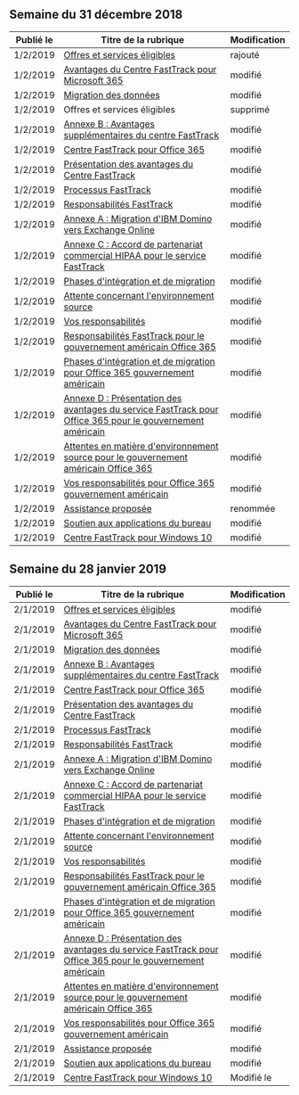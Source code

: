 <!-- This file is generated automatically each week. Changes made to this file will be overwritten.-->




## <a name="week-of-december-31-2018"></a>Semaine du 31 décembre 2018


| Publié le |Titre de la rubrique | Modification |
|------|------------|--------|
| 1/2/2019 | [Offres et services éligibles](/FastTrack/m365-eligible-services-and-plans) | rajouté |
| 1/2/2019 | [Avantages du Centre FastTrack pour Microsoft 365](/FastTrack/m365-fasttrack-benefit-overview) | modifié |
| 1/2/2019 | [Migration des données](/FastTrack/o365-data-migration) | modifié |
| 1/2/2019 | Offres et services éligibles | supprimé |
| 1/2/2019 | [Annexe B : Avantages supplémentaires du centre FastTrack](/FastTrack/o365-fasttrack-additional-benefits) | modifié |
| 1/2/2019 | [Centre FastTrack pour Office 365](/FastTrack/o365-fasttrack-benefit-for-office-365) | modifié |
| 1/2/2019 | [Présentation des avantages du Centre FastTrack](/FastTrack/o365-fasttrack-benefit-overview) | modifié |
| 1/2/2019 | [Processus FastTrack](/FastTrack/o365-fasttrack-process) | modifié |
| 1/2/2019 | [Responsabilités FastTrack](/FastTrack/o365-fasttrack-responsibilities) | modifié |
| 1/2/2019 | [Annexe A : Migration d'IBM Domino vers Exchange Online](/FastTrack/o365-from-ibm-domino-to-exchange-online) | modifié |
| 1/2/2019 | [Annexe C : Accord de partenariat commercial HIPAA pour le service FastTrack](/FastTrack/o365-hipaa-business-associate-agreement) | modifié |
| 1/2/2019 | [Phases d'intégration et de migration](/FastTrack/o365-onboarding-and-migration) | modifié |
| 1/2/2019 | [Attente concernant l'environnement source](/FastTrack/o365-source-environment-expectations) | modifié |
| 1/2/2019 | [Vos responsabilités](/FastTrack/o365-your-responsibilities) | modifié |
| 1/2/2019 | [Responsabilités FastTrack pour le gouvernement américain Office 365](/FastTrack/us-gov-appendix-fasttrack-responsibilities) | modifié |
| 1/2/2019 | [Phases d'intégration et de migration pour Office 365 gouvernement américain](/FastTrack/us-gov-appendix-onboarding-and-migration) | modifié |
| 1/2/2019 | [Annexe D : Présentation des avantages du service FastTrack pour Office 365 pour le gouvernement américain](/FastTrack/us-gov-appendix-overview) | modifié |
| 1/2/2019 | [Attentes en matière d'environnement source pour le gouvernement américain Office 365](/FastTrack/us-gov-appendix-source-environment-expectations) | modifié |
| 1/2/2019 | [Vos responsabilités pour Office 365 gouvernement américain](/FastTrack/us-gov-appendix-your-responsibilities) | modifié |
| 1/2/2019 | [Assistance proposée](/FastTrack/win-10-daa-assistance-offered) | renommée |
| 1/2/2019 | [Soutien aux applications du bureau](/FastTrack/win-10-desktop-app-assure) | modifié |
| 1/2/2019 | [Centre FastTrack pour Windows 10](/FastTrack/win-10-fasttrack-benefit-for-windows-10) | modifié |


## <a name="week-of-january-28-2019"></a>Semaine du 28 janvier 2019


| Publié le |Titre de la rubrique | Modification |
|------|------------|--------|
| 2/1/2019 | [Offres et services éligibles](/FastTrack/m365-eligible-services-and-plans) | modifié |
| 2/1/2019 | [Avantages du Centre FastTrack pour Microsoft 365](/FastTrack/m365-fasttrack-benefit-overview) | modifié |
| 2/1/2019 | [Migration des données](/FastTrack/o365-data-migration) | modifié |
| 2/1/2019 | [Annexe B : Avantages supplémentaires du centre FastTrack](/FastTrack/o365-fasttrack-additional-benefits) | modifié |
| 2/1/2019 | [Centre FastTrack pour Office 365](/FastTrack/o365-fasttrack-benefit-for-office-365) | modifié |
| 2/1/2019 | [Présentation des avantages du Centre FastTrack](/FastTrack/o365-fasttrack-benefit-overview) | modifié |
| 2/1/2019 | [Processus FastTrack](/FastTrack/o365-fasttrack-process) | modifié |
| 2/1/2019 | [Responsabilités FastTrack](/FastTrack/o365-fasttrack-responsibilities) | modifié |
| 2/1/2019 | [Annexe A : Migration d'IBM Domino vers Exchange Online](/FastTrack/o365-from-ibm-domino-to-exchange-online) | modifié |
| 2/1/2019 | [Annexe C : Accord de partenariat commercial HIPAA pour le service FastTrack](/FastTrack/o365-hipaa-business-associate-agreement) | modifié |
| 2/1/2019 | [Phases d'intégration et de migration](/FastTrack/o365-onboarding-and-migration) | modifié |
| 2/1/2019 | [Attente concernant l'environnement source](/FastTrack/o365-source-environment-expectations) | modifié |
| 2/1/2019 | [Vos responsabilités](/FastTrack/o365-your-responsibilities) | modifié |
| 2/1/2019 | [Responsabilités FastTrack pour le gouvernement américain Office 365](/FastTrack/us-gov-appendix-fasttrack-responsibilities) | modifié |
| 2/1/2019 | [Phases d'intégration et de migration pour Office 365 gouvernement américain](/FastTrack/us-gov-appendix-onboarding-and-migration) | modifié |
| 2/1/2019 | [Annexe D : Présentation des avantages du service FastTrack pour Office 365 pour le gouvernement américain](/FastTrack/us-gov-appendix-overview) | modifié |
| 2/1/2019 | [Attentes en matière d'environnement source pour le gouvernement américain Office 365](/FastTrack/us-gov-appendix-source-environment-expectations) | modifié |
| 2/1/2019 | [Vos responsabilités pour Office 365 gouvernement américain](/FastTrack/us-gov-appendix-your-responsibilities) | modifié |
| 2/1/2019 | [Assistance proposée](/FastTrack/win-10-daa-assistance-offered) | modifié |
| 2/1/2019 | [Soutien aux applications du bureau](/FastTrack/win-10-desktop-app-assure) | modifié |
| 2/1/2019 | [Centre FastTrack pour Windows 10](/FastTrack/win-10-fasttrack-benefit-for-windows-10) | Modifié le |
